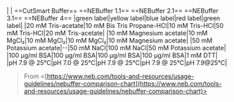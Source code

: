 |
|
==CutSmart Buffer== ==NEBuffer 1.1== ==NEBuffer 2.1== ==NEBuffer 3.1== ==NEBuffer 4==
|green label|yellow label|blue label|red label|green label|
|20 mM Tris-acetate|10 mM Bis Tris Propane-HCl|10 mM Tris-HCl|50 mM Tris-HCl|20 mM Tris-acetate|
|10 mM Magnesium acetate|10 mM MgCl₂|10 mM MgCl₂|10 mM MgCl₂|10 mM Magnesium acetate|
|50 mM Potassium acetate|--|50 mM NaCl|100 mM NaCl|50 mM Potassium acetate|
|100 µg/ml BSA|100 µg/ml BSA|100 µg/ml BSA|100 µg/ml BSA|1 mM DTT|
|pH 7.9 @ 25°C|pH 7.0 @ 25°C|pH 7.9 @ 25°C|pH 7.9 @ 25°C|pH 7.9@25°C|
 > From <[https://www.neb.com/tools-and-resources/usage-guidelines/nebuffer-comparison-chart](https://www.neb.com/tools-and-resources/usage-guidelines/nebuffer-comparison-chart)>